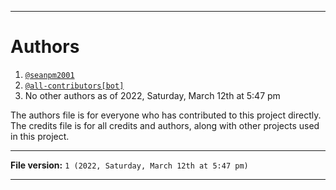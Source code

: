 
***

# Authors

1. [`@seanpm2001`](https://github.com/seanpm2001/)
2. [`@all-contributors[bot]`](https://github.com/all-contributors/)
3. No other authors as of 2022, Saturday, March 12th at 5:47 pm

The authors file is for everyone who has contributed to this project directly. The credits file is for all credits and authors, along with other projects used in this project.

***

**File version:** `1 (2022, Saturday, March 12th at 5:47 pm)`

***
